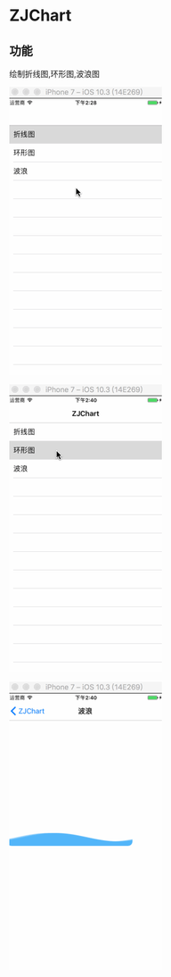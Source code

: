 # ZJChart

## 功能

绘制折线图,环形图,波浪图

 ![image](./images/linegif1.gif)
 
 ![image](./images/linegif2.gif)
 
 ![image](./images/linegif3.gif)





